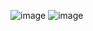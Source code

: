 ![image](https://github.com/Rahul-chaurasiya/Leetcode-Practice-Problem/assets/77222540/2f180b52-f082-48ef-9dda-1a8e93a39b36)
![image](https://github.com/Rahul-chaurasiya/Leetcode-Practice-Problem/assets/77222540/493b8cb6-46ff-434d-abb3-1c105c345fde)
